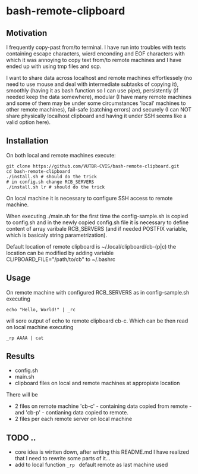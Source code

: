 # bash-remote-clipboard

## Motivation

I frequently copy-past from/to terminal.
I have run into troubles with texts containing escape characters, wierd enconding and EOF characters with which it was annoying to copy text from/to remote machines and I have ended up with using tmp files and scp. 

I want to share data across localhost and remote machines effortlessely (no need to use mouse and deal with intermediate subtasks of copying it), smoothly (having it as bash function so I can use pipe), persistently (if needed keep the data somewhere), modular (I have many remote machines and some of them may be under some circumstances 'local' machines to other remote machines), fail-safe (catching errors) and securely (I can NOT share physically localhost clipboard and having it under SSH seems like a valid option here).

## Installation

On both local and remote machines execute:

```
git clone https://github.com/VUTBR-CVIS/bash-remote-clipboard.git
cd bash-remote-clipboard
./install.sh # should do the trick
# in config.sh change RCB_SERVERS
./install.sh lr # should do the trick
```

On local machine it is necessary to configure SSH access to remote machine.

When executing ./main.sh for the first time the config-sample.sh is copied to config.sh and in the newly copied config.sh file it is necessary to define content of array varibale RCB_SERVERS (and if needed POSTFIX variable, which is basicaly string parametrization).

Default location of remote clipboard is
~/.local/clipboard/cb-(p|c)
the location can be modified by adding variable  
CLIPBOARD_FILE="/path/to/cb" to ~/.bashrc

## Usage

On remote machine with configured RCB_SERVERS as in config-sample.sh executing

```
echo "Hello, World!" | _rc
```

will sore output of echo to remote clipboard cb-c.
Which can be then read on local machine executing

```
_rp AAAA | cat
```

## Results

- config.sh
- main.sh
- clipboard files on local and remote machines at appropiate location

There will be

- 2 files on remote machine 'cb-c' - containing data copied from remote - and 'cb-p' - contianing data copied to remote.
- 2 files per each remote server on local machine

## TODO ..

- core idea is wirtten down, after writing this README.md I have realized that I need to rewrite some parts of it...
- add to local function `_rp ` default remote as last machine used 